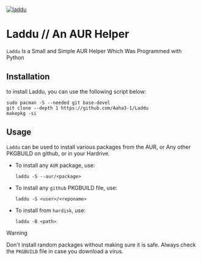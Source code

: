 [![laddu](https://github.com/Aaha3-1/Laddu/actions/workflows/python-app.yml/badge.svg)](https://github.com/Aaha3-1/Laddu/actions/workflows/python-app.yml)

# Laddu // An AUR Helper

`Laddu` Is a Small and Simple AUR Helper Which Was Programmed with Python

## Installation

to install Laddu, you can use the following script below:
```
sudo pacman -S --needed git base-devel
git clone --depth 1 https://github.com/Aaha3-1/Laddu
makepkg -si
```

## Usage

`Laddu` can be used to install various packages from the AUR, or Any other PKGBUILD on github, or in your Hardrive.

- To install any `AUR` package, use:
  ```
  laddu -S --aur/<package>
  ```
- To install any `github` PKGBUILD file, use:
  ```
  laddu -S <user>/<reponame>
  ```
- To install from `hardisk`, use:
  ```
  laddu -B <path>
  ```

 > [!WARNING]  
 > Don't install random packages without making sure it is safe.
 > Always check the `PKGBUILD` file in case you download a virus. 

